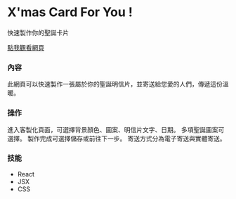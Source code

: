 # X'mas Card For You !
快速製作你的聖誕卡片

[點我觀看網頁](https://chiatung1010.github.io/customized-room/)

### 內容
此網頁可以快速製作一張屬於你的聖誕明信片，並寄送給您愛的人們，傳遞這份溫暖。

### 操作
進入客製化頁面，可選擇背景顏色、圖案、明信片文字、日期。
多項聖誕圖案可選擇。
製作完成可選擇儲存或前往下一步。
寄送方式分為電子寄送與實體寄送。

### 技能
* React
* JSX
* CSS

